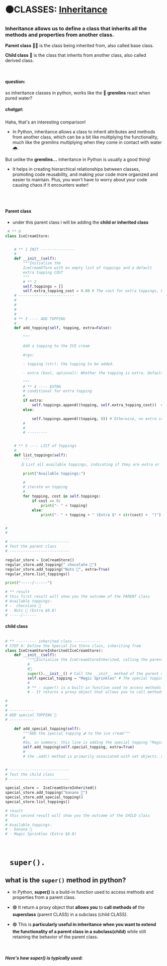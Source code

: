# 🟠CLASSES: [Inheritance](https://www.w3schools.com/python/python_inheritance.asp)

### Inheritance allows us to define a class that inherits all the methods and properties from another class.

**Parent class** 🧑‍🦲 is the class being inherited from, also called base class.

**Child class** 👶 is the class that inherits from another class, also called derived class.

<br>

#### question:

so inheritance classes in python, works like the 🍰 **gremlins** react when pured water?

##### chatgpt:

Haha, that's an interesting comparison!

- In Python, inheritance allows a class to inherit attributes and methods from another class, which can be a bit like multiplying the functionality, much like the gremlins multiplying when they come in contact with water 🌧️.

But unlike the **gremlins...** inheritance in Python is usually a good thing!

- It helps in creating hierarchical relationships between classes, promoting code reusability, and making your code more organized and easier to maintain. Plus, you won't have to worry about your code causing chaos if it encounters water!

<br>
<br>

#### Parent class

- under this parent class i will be adding the **child or inherited class**

```python
 # ** 0
class IceCreamStore:


    # ** 1 INIT ---------------
    #
    def __init__(self):
        """Initialize the
        IceCreamSTore with an empty list of toppings and a default
        extra topping COST
        """
        # ** 2
        self.toppings = []
        self.extra_topping_cost = 0.80 # The cost for extra toppings, because who doesn't love some extra toppings?
    # -------------------------
    #
    #
    #
    #
    # ** 3 ---- ADD TOPPING
    #
    def add_topping(self, topping, extra=False):

        """

        Add a topping to the ICE cream

        Args:

        - topping (str): the topping to be added.

        - extra (bool, optional): Whether the topping is extra. Defaults to FALSE

        """
        # ** 4 ---- EXTRA
        # conditional for extra topping
        #
        if extra:
            self.toppings.append((topping, self.extra_topping_cost))  # If extra, append with extra cost
        else:

            self.toppings.append((topping, 0)) # Otherwise, no extra cost
        #
        #
        # ---------


    # ** 5 ---- LIST of Toppings
    #
    def list_toppings(self):
        """
       🗒️ List all available toppings, indicating if they are extra or not."""

        print("Available toppings:")

        #
        # iterate on topping
        #
        for topping, cost in self.toppings:
            if cost == 0:
                print("- " + topping)
            else:
                print("- " + topping + " (Extra $" + str(cost) +  ")")


#
#

# ---------------------------
# Test the parent class
# ---------------------------

regular_store = IceCreamStore()
regular_store.add_topping(" chocolate 🍫")
regular_store.add_topping("Nuts 🌰", extra=True)
regular_store.list_toppings()

print("-----/------")

# ** result
# this first result will show you the outcome of the PARENT class
# Available toppings:
# -  chocolate 🍫
# - Nuts 🌰 (Extra $0.8)
# -----/------
```

#### child class

```python

# ** --------- inherited class ------------
# STEP 6: Define the Special Ice Store class, inheriting from
class IceCreamStoreInherited(IceCreamStore):
    def __init__(self):
          """🍦Initialize the IceCreamStoreInherited, calling the parent class's __init__ method. 🍦"""
          #
          #🤚
          super().__init__() # Call the __init__ method of the parent class
          self.special_topping = "Magic Sprinkles" # The special topping that adds a touch of magic
          #
          # ** - super() is a built-in function used to access methods and properties from a parent class.
          # - It returns a proxy object that allows you to call methods of the superclass (parent class) in a subclass (child class).

#
#
# -----------
# ADD special TOPPING 🎊
# -----------

    def add_special_topping(self):
        """ADD the special topping 🌶️ to the ice cream"""
        #
        #So, in summary, this line is adding the special topping "Magic Sprinkles" to an ice cream instance (self) using the add_topping method, and it's explicitly specifying that this topping is extra.
        self.add_topping(self.special_topping, extra=True)
        #
        # the .add() method is primarily associated with set objects. Sets are unordered collections of unique elements. The .add() method is used to add a single element to a set. If the element is already present in the set, the set remains unchanged. ( check the example on the md) 🖐️ BUT IN THIS CASE, we are not making use of the add() method but to another function in STEP 3


# ---------------------------
# Test the child class
# ---------------------------

special_store =  IceCreamStoreInherited()
special_store.add_topping("banana 🍌")
special_store.add_special_topping()
special_store.list_toppings()

# result
# this second result will show you the outcome of the CHILD class
#
# Available toppings:
# - banana 🍌
# - Magic Sprinkles (Extra $0.8)
```

<br>

# ` super().`

## what is the `super()` method in python?

- In Python, **super()** is a build-in function used to access methods and properties from a parent class.

- 🟢 It return a proxy object that **allows you** to **call methods of** the **superclass** (parent CLASS) in a subclass (child CLASS).

- 🟢 This is **particularly useful in inheritance when you want to extend the functionality of a parent class in a subclass(child)** while still retaining the behavior of the parent class.

<br>

##### Here's how super() is typically used:
